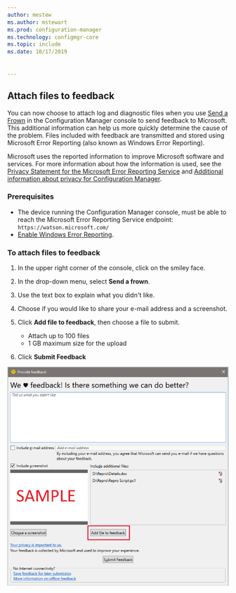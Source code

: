 ```yaml
---
author: mestew
ms.author: mstewart
ms.prod: configuration-manager
ms.technology: configmgr-core
ms.topic: include
ms.date: 10/17/2019


---
```


## Attach files to feedback
<!--3555011-->
You can now choose to attach log and diagnostic files when you use [Send a Frown](../../../../understand/product-help.md) in the Configuration Manager console to send feedback to Microsoft. This additional information can help us more quickly determine the cause of the problem. Files included with feedback are transmitted and stored using Microsoft Error Reporting (also known as Windows Error Reporting).

Microsoft uses the reported information to improve Microsoft software and services. For more information about how the information is used, see the [Privacy Statement for the Microsoft Error Reporting Service](https://privacy.microsoft.com/microsoft-error-reporting-privacy-statement) and [Additional information about privacy for Configuration Manager](../../../../plan-design/security/additional-privacy.md).

### Prerequisites
- The device running the Configuration Manager console, must be able to reach the Microsoft Error Reporting Service endpoint: `https://watson.microsoft.com/`
- [Enable Windows Error Reporting](/powershell/module/windowserrorreporting).

### To attach files to feedback

1. In the upper right corner of the console, click on the smiley face.
1. In the drop-down menu, select **Send a frown**.
1. Use the text box to explain what you didn't like.
1. Choose if you would like to share your e-mail address and a screenshot.
1. Click **Add file to feedback**, then choose a file to submit.
   - Attach up to 100 files
   - 1 GB maximum size for the upload

1. Click **Submit Feedback**

![Include diagnostic files when you send a frown](../../media/3556011-feedback-add-files.png)
